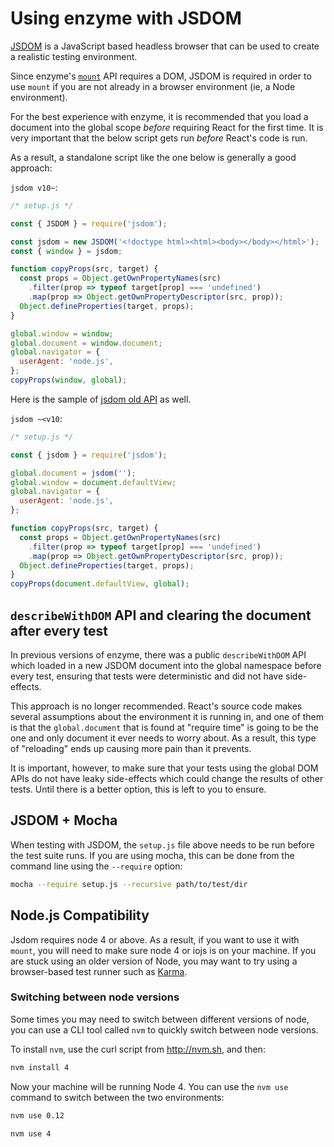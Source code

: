 # Using enzyme with JSDOM

[JSDOM](https://github.com/tmpvar/jsdom) is a JavaScript based headless browser that can be used to create a realistic testing environment.

Since enzyme's [`mount`](../api/mount.md) API requires a DOM, JSDOM is required in order to use
`mount` if you are not already in a browser environment (ie, a Node environment).

For the best experience with enzyme, it is recommended that you load a document into the global
scope *before* requiring React for the first time. It is very important that the below script
gets run *before* React's code is run.

As a result, a standalone script like the one below is generally a good approach:

`jsdom v10~`:

```js
/* setup.js */

const { JSDOM } = require('jsdom');

const jsdom = new JSDOM('<!doctype html><html><body></body></html>');
const { window } = jsdom;

function copyProps(src, target) {
  const props = Object.getOwnPropertyNames(src)
    .filter(prop => typeof target[prop] === 'undefined')
    .map(prop => Object.getOwnPropertyDescriptor(src, prop));
  Object.defineProperties(target, props);
}

global.window = window;
global.document = window.document;
global.navigator = {
  userAgent: 'node.js',
};
copyProps(window, global);
```

Here is the sample of [jsdom old API](https://github.com/tmpvar/jsdom/blob/master/lib/old-api.md) as well.

`jsdom ~<v10`:

```js
/* setup.js */

const { jsdom } = require('jsdom');

global.document = jsdom('');
global.window = document.defaultView;
global.navigator = {
  userAgent: 'node.js',
};

function copyProps(src, target) {
  const props = Object.getOwnPropertyNames(src)
    .filter(prop => typeof target[prop] === 'undefined')
    .map(prop => Object.getOwnPropertyDescriptor(src, prop));
  Object.defineProperties(target, props);
}
copyProps(document.defaultView, global);
```


## `describeWithDOM` API and clearing the document after every test

In previous versions of enzyme, there was a public `describeWithDOM` API which loaded in a new
JSDOM document into the global namespace before every test, ensuring that tests were deterministic
and did not have side-effects.

This approach is no longer recommended. React's source code makes several assumptions about the
environment it is running in, and one of them is that the `global.document` that is found at
"require time" is going to be the one and only document it ever needs to worry about. As a result,
this type of "reloading" ends up causing more pain than it prevents.

It is important, however, to make sure that your tests using the global DOM APIs do not have leaky
side-effects which could change the results of other tests. Until there is a better option, this is
left to you to ensure.


## JSDOM + Mocha

When testing with JSDOM, the `setup.js` file above needs to be run before the test suite runs. If
you are using mocha, this can be done from the command line using the `--require` option:

```bash
mocha --require setup.js --recursive path/to/test/dir
```


## Node.js Compatibility

Jsdom requires node 4 or above. As a result, if you want to use it with `mount`, you will need to
make sure node 4 or iojs is on your machine. If you are stuck using an older version of Node, you
may want to try using a browser-based test runner such as [Karma](../guides/karma.md).


### Switching between node versions

Some times you may need to switch between different versions of node, you can use a CLI tool called
`nvm` to quickly switch between node versions.

To install `nvm`, use the curl script from http://nvm.sh, and then:

```bash
nvm install 4
```

Now your machine will be running Node 4. You can use the `nvm use` command to switch between the two
environments:

```bash
nvm use 0.12
```

```bash
nvm use 4
```
